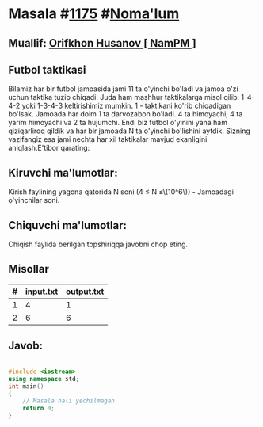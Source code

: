 
<h1>Masala #<a href="https://robocontest.uz/tasks/1175">1175</a> #<a href="https://robocontest.uz/tasks?category=1">Noma'lum</a></h1>
<h2> Muallif: <a href="https://robocontest.uz/profile/orifkhon_namps">Orifkhon Husanov [ NamPM ]</a></h2>
<h2>Futbol taktikasi</h2>
<p>Bilamiz har bir futbol jamoasida jami 11 ta o'yinchi bo'ladi va jamoa o'zi uchun taktika tuzib chiqadi. Juda ham mashhur taktikalarga misol qilib: 1-4-4-2 yoki 1-3-4-3 keltirishimiz mumkin. 1 - taktikani ko'rib chiqadigan bo'lsak. Jamoada har doim 1 ta darvozabon bo'ladi. 4 ta himoyachi, 4 ta yarim himoyachi va 2 ta hujumchi. Endi biz futbol o'yinini yana ham qiziqarliroq qildik va har bir jamoada N ta o'yinchi bo'lishini aytdik. Sizning vazifangiz esa jami nechta har xil taktikalar mavjud ekanligini aniqlash.E'tibor qarating:</p>
<h2>Kiruvchi ma'lumotlar:</h2>
<p>Kirish faylining yagona qatorida N soni (4 ≤ N ≤\(10^6\)) - Jamoadagi o'yinchilar soni.</p>
<h2>Chiquvchi ma'lumotlar:</h2>
<p>Chiqish faylida berilgan topshiriqqa javobni chop eting.</p>
<h2>Misollar</h2>
<table>
    <thead>
        <tr>
            <th>#</th>
            <th>input.txt</th>
            <th>output.txt</th>
        </tr>
    </thead>
    <tbody>
            <tr>
                <td>1</td>
                <td>4</td>
                <td>1</td>
            </tr>
            <tr>
                <td>2</td>
                <td>6</td>
                <td>6</td>
            </tr>
    </tbody>
    </table>
    
<h2>Javob:</h2>

######
```cpp
#include <iostream>
using namespace std;
int main()
{
    // Masala hali yechilmagan
    return 0;
}
```
